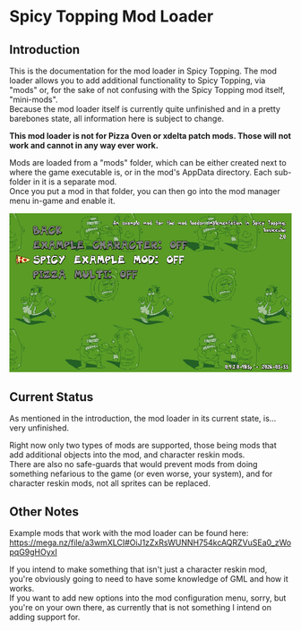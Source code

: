 # Spicy Topping Mod Loader

## Introduction

This is the documentation for the mod loader in Spicy Topping. The mod loader allows you to add additional functionality to Spicy Topping, via "mods" or, for the sake of not confusing with the Spicy Topping mod itself, "mini-mods".  
Because the mod loader itself is currently quite unfinished and in a pretty barebones state, all information here is subject to change.

**This mod loader is not for Pizza Oven or xdelta patch mods. Those will not work and cannot in any way ever work.**

Mods are loaded from a "mods" folder, which can be either created next to where the game executable is, or in the mod's AppData directory. Each sub-folder in it is a separate mod.  
Once you put a mod in that folder, you can then go into the mod manager menu in-game and enable it.

![Mod Manager menu](https://github.com/basiccube/spicyloader-docs/blob/main/images/modmanager.png?raw=true)

## Current Status

As mentioned in the introduction, the mod loader in its current state, is... very unfinished.  

Right now only two types of mods are supported, those being mods that add additional objects into the mod, and character reskin mods.  
There are also no safe-guards that would prevent mods from doing something nefarious to the game (or even worse, your system), and for character reskin mods, not all sprites can be replaced.

## Other Notes

Example mods that work with the mod loader can be found here:  
https://mega.nz/file/a3wmXLCI#OiJ1zZxRsWUNNH754kcAQRZVuSEa0_zWopqG9gHOyxI

If you intend to make something that isn't just a character reskin mod, you're obviously going to need to have some knowledge of GML and how it works.  
If you want to add new options into the mod configuration menu, sorry, but you're on your own there, as currently that is not something I intend on adding support for.